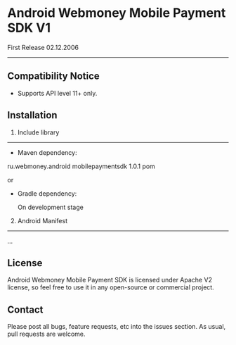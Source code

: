 Android Webmoney Mobile Payment SDK V1
===

First Release 02.12.2006

---

Compatibility Notice
---

- Supports API level 11+ only.


Installation
---

1. Include library
---

- Maven dependency:


<dependency>
  <groupId>ru.webmoney.android</groupId>
  <artifactId>mobilepaymentsdk</artifactId>
  <version>1.0.1</version>
  <type>pom</type>
</dependency>

or

- Gradle dependency:

   On development stage


2. Android Manifest
---

<manifest>
    <!-- Include following permission if you load images from Internet -->
    <uses-permission android:name="android.permission.INTERNET" />
    <!-- Include following permission if you want to cache images on SD card -->
    <uses-permission android:name="android.permission.WRITE_EXTERNAL_STORAGE" />
    ...
</manifest>



License
---
Android Webmoney Mobile Payment SDK is licensed under Apache V2 license, so feel free to use it in any open-source or commercial project.


Contact
---
Please post all bugs, feature requests, etc into the issues section. As usual, pull requests are welcome.




